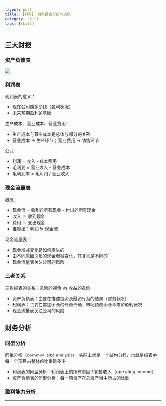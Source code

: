 ```yaml
---
layout: post
title: 【财务】 财务报表分析与决策
category: skill
tags: [skill]
---
```


## 三大财报

### 资产负债表

![](http://www.hauchenglee.com/assets/images/skill/securities/会计恒等式.png)

### 利润表

利润表的意义：
- 现在公司赚多少钱（盈利状况）
- 未来预期盈利的基础

生产成本、营业成本、营业费用：
- 生产成本与营业成本是总体与部分的关系
- 营业成本 → 生产环节；营业费用 → 销售环节

公式：
- 利润 = 收入 - 成本费用
- 毛利润 = 营业收入 - 营业成本
- 毛利润率 = 毛利润 / 营业收入

### 现金流量表

概念：
- 现金流 = 收到的所有现金 - 付出的所有现金
- 收入 != 收到现金
- 费用 != 支出现金
- 推导出：利润 != 现金流

现金流量表：
- 现金增减变化是如何发生的
- 由不同原因引起的现金增减变化，其含义是不同的
- 现金流量表关注公司的风险

### 三者关系

三张报表的关系：风险的视角 vs 收益的视角
- 资产负债表：主要在描述投资及融资行为的结果（财务状况）
- 利润表：主要在描述企业的经营活动，帮助预测企业未来的盈利状况
- 现金流量表关注公司的风险

## 财务分析

### 同型分析

同型分析（common-size analysis）：实际上就是一个结构分析，也就是报表中每一个项目占整体的比重是多少

- 利润表的同型分析：利润表上的所有项目 / 销售收入（operating income）
- 资产负债表的同型分析：每一项资产在总资产当中所占的比重

### 盈利能力分析



---